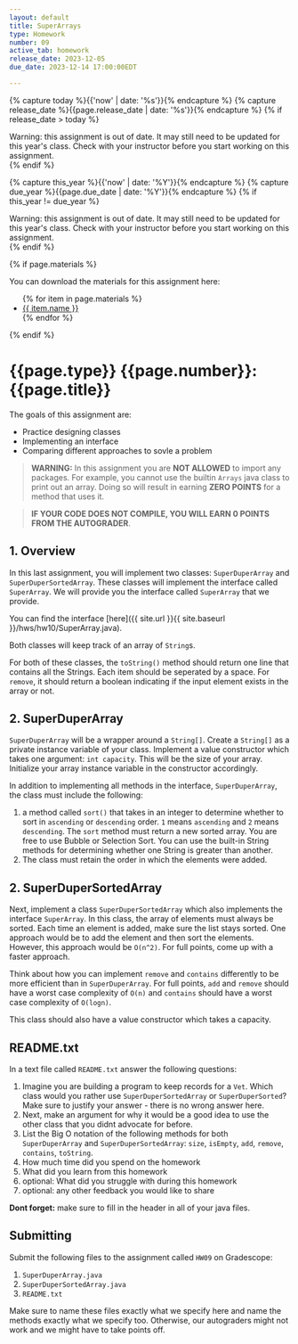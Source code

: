 ```yaml
---
layout: default
title: SuperArrays
type: Homework
number: 09
active_tab: homework
release_date: 2023-12-05
due_date: 2023-12-14 17:00:00EDT

---
```


<!-- Check whether the assignment is ready to release -->
{% capture today %}{{'now' | date: '%s'}}{% endcapture %}
{% capture release_date %}{{page.release_date | date: '%s'}}{% endcapture %}
{% if release_date > today %} 
<div class="alert alert-danger">
Warning: this assignment is out of date.  It may still need to be updated for this year's class.  Check with your instructor before you start working on this assignment.
</div>
{% endif %}
<!-- End of check whether the assignment is up to date -->


<!-- Check whether the assignment is up to date -->
{% capture this_year %}{{'now' | date: '%Y'}}{% endcapture %}
{% capture due_year %}{{page.due_date | date: '%Y'}}{% endcapture %}
{% if this_year != due_year %} 
<div class="alert alert-danger">
Warning: this assignment is out of date.  It may still need to be updated for this year's class.  Check with your instructor before you start working on this assignment.
</div>
{% endif %}
<!-- End of check whether the assignment is up to date -->



{% if page.materials %}
<div class="alert alert-info">
You can download the materials for this assignment here:
<ul>
{% for item in page.materials %}
<li><a href="{{item.url}}">{{ item.name }}</a></li>
{% endfor %}
</ul>


</div>
{% endif %}




{{page.type}} {{page.number}}: {{page.title}}
=============================================================

The goals of this assignment are:

- Practice designing classes
- Implementing an interface
- Comparing different approaches to sovle a problem

> **WARNING:** In this assignment you are **NOT ALLOWED** to import any packages. For example, you cannot use the builtin `Arrays` java class to print out an array. Doing so will result in earning **ZERO POINTS** for a method that uses it.

> **IF YOUR CODE DOES NOT COMPILE, YOU WILL EARN 0 POINTS FROM THE AUTOGRADER**.


## 1. Overview

In this last assignment, you will implement two classes: `SuperDuperArray` and `SuperDuperSortedArray`. These classes will implement the interface called `SuperArray`. We will provide you the interface called `SuperArray` that we provide.

You can find the interface [here]({{ site.url }}{{ site.baseurl }}/hws/hw10/SuperArray.java).

Both classes will keep track of an array of `String`s.

For both of these classes, the `toString()` method should return one line that contains all the Strings. Each item should be seperated by a space. 
For `remove`, it should return a boolean indicating if the input element exists in the array or not. 

## 2. SuperDuperArray

`SuperDuperArray` will be a wrapper around a `String[]`.  Create a `String[]` as a private instance variable of your class. 
Implement a value constructor which takes one argument: `int capacity`. This will be the size of your array. Initialize your array instance variable in the constructor accordingly.  

In addition to implementing all methods in the interface, `SuperDuperArray`, the class must include the following:

1. a method called `sort()` that takes in an integer to determine whether to sort in `ascending` or `descending` order. `1` means `ascending` and `2` means `descending`. The `sort` method must return a new sorted array. You are free to use Bubble or Selection Sort. You can use the built-in String methods for determining whether one String is greater than another.
2. The class must retain the order in which the elements were added.


## 2. SuperDuperSortedArray

Next, implement a class `SuperDuperSortedArray` which also implements the interface `SuperArray`. In this class, the array of elements must always be sorted. Each time an element is added, make sure the list stays sorted. One approach would be to add the element and then sort the elements. However, this approach would be `O(n^2)`. For full points, come up with a faster approach.

Think about how you can implement `remove` and `contains` differently to be more efficient than in `SuperDuperArray`. For full points, `add` and `remove` should have a worst case complexity of `O(n)` and `contains` should have a worst case complexity of `O(logn)`.

This class should also have a value constructor which takes a capacity.

## README.txt

In a text file called `README.txt` answer the following questions:

1. Imagine you are building a program to keep records for a `Vet`. Which class would you rather use `SuperDuperSortedArray` or `SuperDuperSorted`? Make sure to justify your answer - there is no wrong answer here.
2. Next, make an argument for why it would be a good idea to use the other class that you didnt advocate for before.
3. List the Big O notation of the following methods for both `SuperDuperArray` and `SuperDuperSortedArray`: `size`, `isEmpty`, `add`, `remove`, `contains`, `toString`.
4. How much time did you spend on the homework
5. What did you learn from this homework
6. optional: What did you struggle with during this homework
7. optional: any other feedback you would like to share

**Dont forget:** make sure to fill in the header in all of your java files.

## Submitting

Submit the following files to the assignment called `HW09` on Gradescope:

1. `SuperDuperArray.java`
1. `SuperDuperSortedArray.java `
4. `README.txt`

Make sure to name these files exactly what we specify here and name the methods exactly what we specify too. Otherwise,
our autograders might not work and we might have to take points off.
